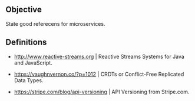 ## Objective
State good referecens for microservices.

## Definitions
 - http://www.reactive-streams.org | Reactive Streams Systems for Java and JavaScript.

 - https://vaughnvernon.co/?p=1012 | CRDTs or Conflict-Free Replicated Data Types.

 - https://stripe.com/blog/api-versioning | API Versioning from Stripe.com.
